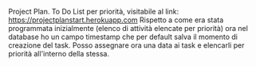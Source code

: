Project Plan. 
To Do List per priorità, visitabile al link: https://projectplanstart.herokuapp.com
Rispetto a come era stata programmata inizialmente (elenco di attività elencate per priorità) ora nel database ho un campo timestamp
che per default salva il momento di creazione del task. 
Posso assegnare ora una data ai task e elencarli per priorità all'interno della stessa.
